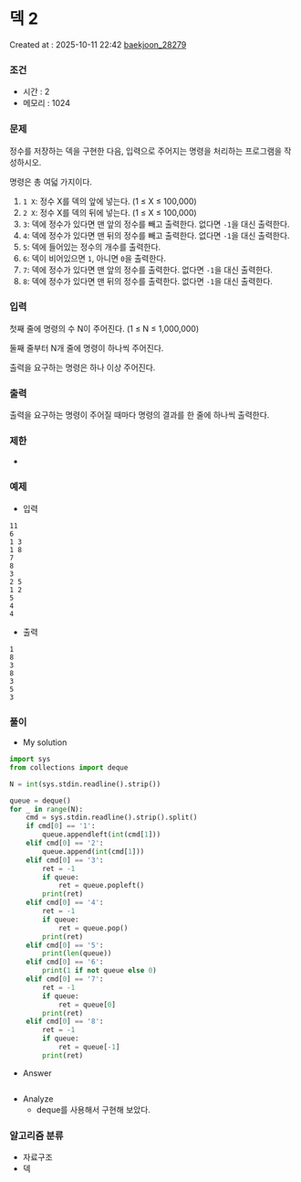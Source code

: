 # 덱 2
Created at : 2025-10-11 22:42
[baekjoon_28279](https://www.acmicpc.net/problem/28279)
### 조건
- 시간 : 2
- 메모리 : 1024
### 문제
정수를 저장하는 덱을 구현한 다음, 입력으로 주어지는 명령을 처리하는 프로그램을 작성하시오.

명령은 총 여덟 가지이다.

1. `1 X`: 정수 X를 덱의 앞에 넣는다. (1 ≤ X ≤ 100,000)
2. `2 X`: 정수 X를 덱의 뒤에 넣는다. (1 ≤ X ≤ 100,000)
3. `3`: 덱에 정수가 있다면 맨 앞의 정수를 빼고 출력한다. 없다면 `-1`을 대신 출력한다.
4. `4`: 덱에 정수가 있다면 맨 뒤의 정수를 빼고 출력한다. 없다면 `-1`을 대신 출력한다.
5. `5`: 덱에 들어있는 정수의 개수를 출력한다.
6. `6`: 덱이 비어있으면 `1`, 아니면 `0`을 출력한다.
7. `7`: 덱에 정수가 있다면 맨 앞의 정수를 출력한다. 없다면 `-1`을 대신 출력한다.
8. `8`: 덱에 정수가 있다면 맨 뒤의 정수를 출력한다. 없다면 `-1`을 대신 출력한다.
### 입력
첫째 줄에 명령의 수 N이 주어진다. (1 ≤ N ≤ 1,000,000)

둘째 줄부터 N개 줄에 명령이 하나씩 주어진다.

출력을 요구하는 명령은 하나 이상 주어진다.
### 출력
출력을 요구하는 명령이 주어질 때마다 명령의 결과를 한 줄에 하나씩 출력한다.
### 제한
- 
### 예제
- 입력
```
11
6
1 3
1 8
7
8
3
2 5
1 2
5
4
4
```
- 출력
```
1
8
3
8
3
5
3
``` 

### 풀이
- My solution
```python
import sys
from collections import deque

N = int(sys.stdin.readline().strip())

queue = deque()
for _ in range(N):
    cmd = sys.stdin.readline().strip().split()
    if cmd[0] == '1':
        queue.appendleft(int(cmd[1]))
    elif cmd[0] == '2':
        queue.append(int(cmd[1]))
    elif cmd[0] == '3':
        ret = -1
        if queue:
            ret = queue.popleft()
        print(ret)
    elif cmd[0] == '4':
        ret = -1
        if queue:
            ret = queue.pop()
        print(ret)
    elif cmd[0] == '5':
        print(len(queue))
    elif cmd[0] == '6':
        print(1 if not queue else 0)
    elif cmd[0] == '7':
        ret = -1
        if queue:
            ret = queue[0]
        print(ret)
    elif cmd[0] == '8':
        ret = -1
        if queue:
            ret = queue[-1]
        print(ret)
```

- Answer
```python

```

- Analyze
	- deque를 사용해서 구현해 보았다.
### 알고리즘 분류
- 자료구조
- 덱
